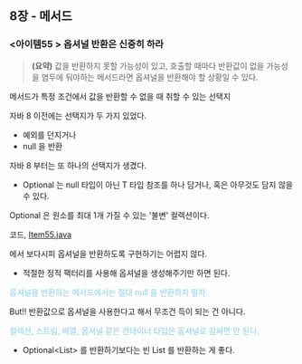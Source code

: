 ## 8장 - 메서드

### <아이템55 > 옵셔널 반환은 신중히 하라

> **(요약)** 값을 반환하지 못할 가능성이 있고, 호출할 때마다 반환값이 없을 가능성을 염두에 둬야하는 메서드라면 옵셔널을 반환해야 할 상황일 수 있다.

메서드가 특정 조건에서 값을 반환할 수 없을 때 취할 수 있는 선택지

자바 8 이전에는 선택지가 두 가지 있었다.
- 예외를 던지거나
- null 을 반환

자바 8 부터는 또 하나의 선택지가 생겼다.
- Optional<T> 는 null 타입이 아닌 T 타입 참조를 하나 담거나, 혹은 아무것도 담지 않을 수 있다.

Optional 은 원소를 최대 1개 가질 수 있는 '불변' 컬렉션이다.

코드, [Item55.java](https://github.com/ziippy/EffectiveJava/blob/master/src/chapter8/item55/Item55.java)

에서 보다시피 옵셔널을 반환하도록 구현하기는 어렵지 않다.

- 적절한 정적 팩터리를 사용해 옵셔널을 생성해주기만 하면 된다.

<span style='color:skyblue'>옵셔널을 반환하는 메서드에서는 절대 null 을 반환하지 말자.</span>

But!! 반환값으로 옵셔널을 사용한다고 해서 무조건 득이 되는 건 아니다.

<span style='color:skyblue'>컬렉션, 스트림, 배열, 옵셔널 같은 컨테이너 타입은 옵셔널로 감싸면 안 된다.</span>

- Optional<List<T>> 를 반환하기보다는 빈 List<T> 를 반환하는 게 좋다.
